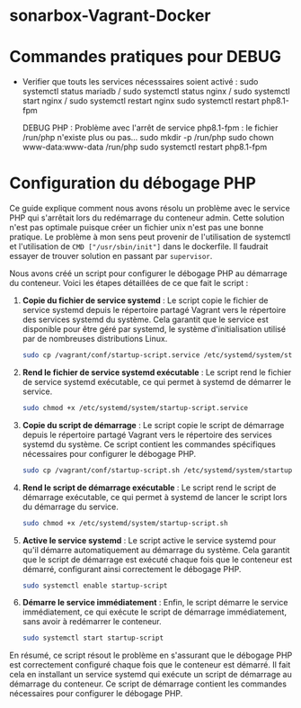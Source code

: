 # sonarbox-Vagrant-Docker

# Commandes pratiques pour DEBUG

- Verifier que touts les services nécesssaires soient activé :
    sudo systemctl status mariadb / 
    sudo systemctl status nginx  / sudo systemctl start nginx / sudo systemctl restart nginx
    sudo systemctl restart php8.1-fpm

    
    DEBUG PHP : Problème avec l'arrêt de service php8.1-fpm : le fichier /run/php n'existe plus ou pas...
            sudo mkdir -p /run/php
            sudo chown www-data:www-data /run/php
            sudo systemctl restart php8.1-fpm  

# Configuration du débogage PHP

Ce guide explique comment nous avons résolu un problème avec le service PHP qui s'arrêtait lors du redémarrage du conteneur admin. Cette solution n'est pas optimale puisque créer un fichier unix n'est pas une bonne pratique. Le problème à mon sens peut provenir de l'utilisation de systemctl et l'utilisation de ```CMD ["/usr/sbin/init"]``` dans le dockerfile. Il faudrait essayer de trouver solution en passant par ```supervisor```. 

Nous avons créé un script pour configurer le débogage PHP au démarrage du conteneur. Voici les étapes détaillées de ce que fait le script :

1. **Copie du fichier de service systemd** : Le script copie le fichier de service systemd depuis le répertoire partagé Vagrant vers le répertoire des services systemd du système. Cela garantit que le service est disponible pour être géré par systemd, le système d'initialisation utilisé par de nombreuses distributions Linux.
    ```bash
    sudo cp /vagrant/conf/startup-script.service /etc/systemd/system/startup-script.service
    ```

2. **Rend le fichier de service systemd exécutable** : Le script rend le fichier de service systemd exécutable, ce qui permet à systemd de démarrer le service.
    ```bash
    sudo chmod +x /etc/systemd/system/startup-script.service
    ```

3. **Copie du script de démarrage** : Le script copie le script de démarrage depuis le répertoire partagé Vagrant vers le répertoire des services systemd du système. Ce script contient les commandes spécifiques nécessaires pour configurer le débogage PHP.
    ```bash
    sudo cp /vagrant/conf/startup-script.sh /etc/systemd/system/startup-script.sh
    ```

4. **Rend le script de démarrage exécutable** : Le script rend le script de démarrage exécutable, ce qui permet à systemd de lancer le script lors du démarrage du service.
    ```bash
    sudo chmod +x /etc/systemd/system/startup-script.sh
    ```

5. **Active le service systemd** : Le script active le service systemd pour qu'il démarre automatiquement au démarrage du système. Cela garantit que le script de démarrage est exécuté chaque fois que le conteneur est démarré, configurant ainsi correctement le débogage PHP.
    ```bash
    sudo systemctl enable startup-script
    ```

6. **Démarre le service immédiatement** : Enfin, le script démarre le service immédiatement, ce qui exécute le script de démarrage immédiatement, sans avoir à redémarrer le conteneur.
    ```bash
    sudo systemctl start startup-script
    ```

En résumé, ce script résout le problème en s'assurant que le débogage PHP est correctement configuré chaque fois que le conteneur est démarré. Il fait cela en installant un service systemd qui exécute un script de démarrage au démarrage du conteneur. Ce script de démarrage contient les commandes nécessaires pour configurer le débogage PHP.
            
            